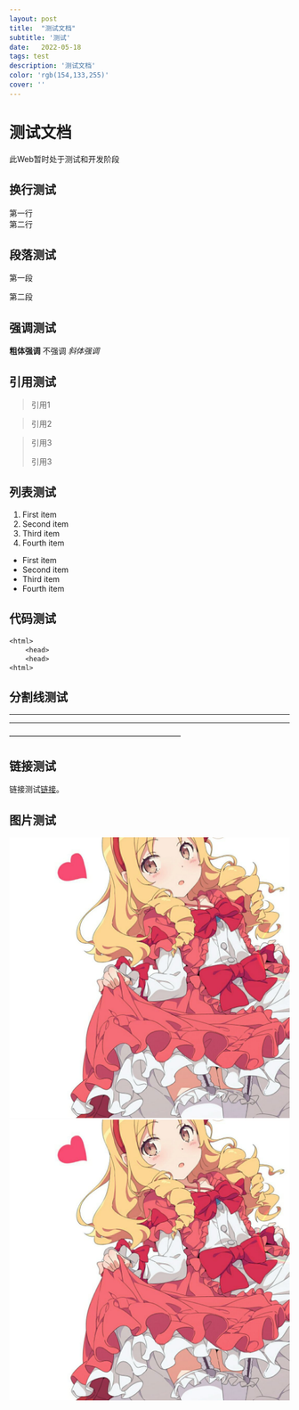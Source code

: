 ```yaml
---
layout: post
title:  "测试文档"
subtitle: '测试'
date:   2022-05-18
tags: test
description: '测试文档'
color: 'rgb(154,133,255)'
cover: ''
---
```

# 测试文档
此Web暂时处于测试和开发阶段  
## 换行测试  
第一行  
第二行
## 段落测试
第一段

第二段
## 强调测试
**粗体强调**  不强调 *斜体强调*
## 引用测试
> 引用1

>引用2

>引用3
>
>引用3
## 列表测试
1. First item
2. Second item
3. Third item
4. Fourth item
- First item
- Second item
- Third item
- Fourth item
## 代码测试
    <html>
        <head>
        <head>
    <html>
## 分割线测试
---
***
——————————————————————
## 链接测试
链接测试[链接](https://www.elfyamada.xyz)。
## 图片测试
![图片](..\assets\profile.jpeg "测试")
[![链接图片](..\assets\profile.jpeg "测试")](https://www.elfyamada.xyz)